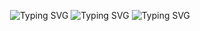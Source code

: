 <p align="center">
  <img src="https://readme-typing-svg.vercel.app/api?font=Jetbrains+Mono&weight=700&size=25&duration=3000&color=F733EC&width=460&height=40&lines=learning." alt="Typing SVG" />
  <img src="https://readme-typing-svg.vercel.app/api?font=Jetbrains+Mono&weight=700&size=25&duration=3000&color=F733EC&width=460&height=40&lines=++++++developing." alt="Typing SVG" />
  <img src="https://readme-typing-svg.vercel.app/api?font=Jetbrains+Mono&weight=700&size=25&duration=3000&color=F733EC&width=460&height=40&lines=++++++++++++evolving." alt="Typing SVG" />
</p>
